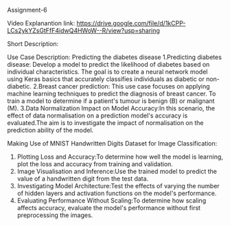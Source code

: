 Assignment-6 

Video Explanantion link: 
https://drive.google.com/file/d/1kCPP-LCs2ykYZsGtFfF4idwQ4HWoW--R/view?usp=sharing
 
Short Description:


Use Case Description: 
Predicting the diabetes disease
1.Predicting diabetes disease: Develop a model to predict the likelihood of diabetes based on individual characteristics. The goal is to create a neural network model using Keras basics that accurately classifies individuals as diabetic or non-diabetic.
2.Breast cancer prediction: This use case focuses on applying machine learning techniques to predict the diagnosis of breast cancer. To train a model to determine if a patient's tumour is benign (B) or malignant (M). 
3.Data Normalization Impact on Model Accuracy:In this scenario, the effect of data normalisation on a prediction model's accuracy is evaluated.The aim is to investigate the impact of normalisation on the prediction ability of the model.


Making Use of MNIST Handwritten Digits Dataset for Image Classification:
1. Plotting Loss and Accuracy:To determine how well the model is learning, plot the loss and accuracy from training and validation.
2. Image Visualisation and Inference:Use the trained model to predict the value of a handwritten digit from the test data.
3. Investigating Model Architecture:Test the effects of varying the number of hidden layers and activation functions on the model's performance.
4. Evaluating Performance Without Scaling:To determine how scaling affects accuracy, evaluate the model's performance without first preprocessing the images.







